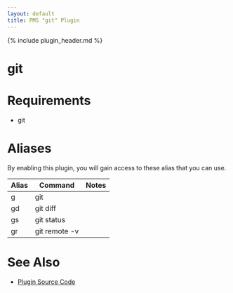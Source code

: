 ```yaml
---
layout: default
title: PMS "git" Plugin
---
```

{% include plugin_header.md %}
# git

# Requirements
* git

# Aliases
By enabling this plugin, you will gain access to these alias that you can use.
<table>
  <thead>
    <tr>
      <th>Alias</th>
      <th>Command</th>
      <th>Notes</th>
    </tr>
  </thead>
  <tbody>
    <tr>
      <td>g</td>
      <td>git</td>
      <td></td>
    </tr>
    <tr>
      <td>gd</td>
      <td>git diff</td>
      <td></td>
    </tr>
    <tr>
      <td>gs</td>
      <td>git status</td>
      <td></td>
    </tr>
    <tr>
      <td>gr</td>
      <td>git remote -v</td>
      <td></td>
    </tr>
  </tbody>
</table>

# See Also
* [Plugin Source Code](https://github.com/JoshuaEstes/pms/tree/master/plugins/git)
